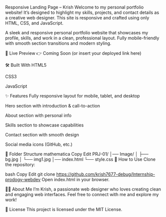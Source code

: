 Responsive Landing Page – Krish
Welcome to my personal portfolio website!
It’s designed to highlight my skills, projects, and contact details as a creative web designer. This site is responsive and crafted using only HTML, CSS, and JavaScript.

A sleek and responsive personal portfolio website that showcases my profile, skills, and work in a clean, professional layout. Fully mobile-friendly with smooth section transitions and modern styling.

📸 Live Preview
👉 Coming Soon (or insert your deployed link here)

🛠️ Built With
HTML5

CSS3

JavaScript

✨ Features
Fully responsive layout for mobile, tablet, and desktop

Hero section with introduction & call-to-action

About section with personal info

Skills section to showcase capabilities

Contact section with smooth design

Social media icons (GitHub, etc.)

📂 Folder Structure
mathematica
Copy
Edit
PRJ-01/
│── Image/
│   ├── bg.jpg
│   └── img1.jpg
│── index.html
└── style.css
🚀 How to Use
Clone the repository:

bash
Copy
Edit
git clone https://github.com/krish7677-debug/Internship-prodogy-webdev
Open index.html in your browser.

🙋‍♂️ About Me
I’m Krish, a passionate web designer who loves creating clean and engaging web interfaces.
Feel free to connect with me and explore my work!

📄 License
This project is licensed under the MIT License.
